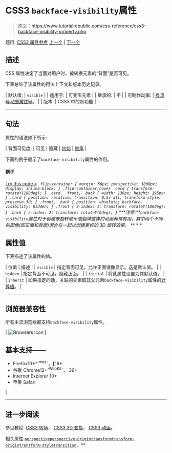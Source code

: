 # CSS3 `backface-visibility`属性

> 原文：<https://www.tutorialrepublic.com/css-reference/css3-backface-visibility-property.php>

题目: [CSS3 属性参考](css3-properties.php) [上一个](css3-animation-timing-function-property.php) | [下一个](css-background-property.php)

## 描述

CSS 属性决定了当面对用户时，被转换元素的“背面”是否可见。

下表总结了该属性的用法上下文和版本历史记录。

| 默认值: | `visible` |
| 适用于: | 可变形元素 |
| 继承的: | 不 |
| 可制作动画: | [号*见*号*动图属性*号](css-animatable-properties.php)。 |
| 版本: | CSS3 中的新功能 |

* * *

## 句法

属性的语法如下所示:

| 背面可见度: | 可见 &#124; 隐藏 &#124; [初始](../definitions.php#initial) &#124; [继承](../definitions.php#inherit) |

下面的例子展示了`backface-visibility`属性的作用。

#### 例子

[Try this code »](../codelab.php?topic=css3&file=backface-visibility-property "Try this code using online Editor") *```
.flip-container {
    margin: 50px;
    perspective: 1000px;
    display: inline-block;
}
.flip-container:hover .card {
    transform: rotateY(180deg);
}
.card, .front, .back {
    width: 130px;
    height: 195px;
}
.card {
    position: relative;
    transition: 0.5s all;
    transform-style: preserve-3d;
}
.front, .back {
    position: absolute;
    backface-visibility: hidden;
}
.front {
    z-index: 1;
    transform: rotateY(180deg);
}
.back {
    z-index: 2;
    transform: rotateY(0deg);
}
```*  ****注意:**`backface-visibility`属性对于创建像旋转硬币或翻牌这样的动画非常有用，其中两个不同的图像(即正面和背面)混合在一起以创建更好的 3D 旋转效果。*  ** * *

## 属性值

下表描述了该属性的值。

| 价值 | 描述 |
| `visible` | 指定背面可见，允许正面镜像显示。这是默认值。 |
| `hidden` | 指定背面不可见，隐藏正面。 |
| `initial` | 将此属性设置为其默认值。 |
| `inherit` | 如果指定的话，关联的元素取其父元素`backface-visibility`属性的[计算值](../definitions.php#computed-value)。 |

* * *

## 浏览器兼容性

所有主流浏览器都支持`backface-visibility`属性。

| ![Browsers Icon](img/e9331123c77668c1832e541c2fca1002.png) | 

## 基本支持——

*   Firefox10+<sup class="badge">—moz-</sup>，【16+
*   谷歌 Chrome12+<sup class="badge">-WebKit-</sup>， 36+
*   Internet Explorer 10+
*   苹果 Safari

 |

* * *

## 进一步阅读

参见教程: [CSS3 转场](../css-tutorial/css3-transitions.php)， [CSS3 3D 变换](../css-tutorial/css3-3d-transforms.php)， [CSS3 动画](../css-tutorial/css3-animations.php)。

相关属性:[`perspective`](css3-perspective-property.php)[`perspective-origin`](css3-perspective-origin-property.php)[`transform`](css3-transform-property.php)[`transform-origin`](css3-transform-origin-property.php)[`transform-style`](css3-transform-style-property.php)[`transition`](css3-transition-property.php)。**
